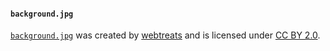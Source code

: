 #### `background.jpg`

[`background.jpg`](https://www.flickr.com/photos/44071822@N08/4081217898) was
created by [webtreats](https://www.flickr.com/photos/webtreatsetc/) and is
licensed under [CC BY 2.0](https://creativecommons.org/licenses/by/2.0/).
